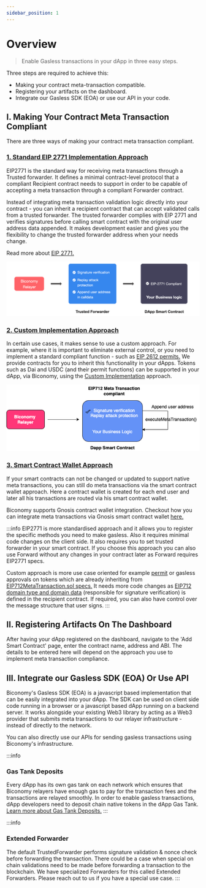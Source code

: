 ```yaml
---
sidebar_position: 1
---
```


# Overview

> Enable Gasless transactions in your dApp in three easy steps.

Three steps are required to achieve this:

- Making your contract meta-transaction compatible.
- Registering your artifacts on the dashboard.
- Integrate our Gasless SDK (EOA) or use our API in your code.

## I. Making Your Contract Meta Transaction Compliant

There are three ways of making your contract meta transaction compliant.

### [1. Standard EIP 2771 Implementation Approach](https://docs-gasless.biconomy.io/products/enable-gasless-transactions/choose-an-approach-to-enable-gasless/eip-2771)

EIP2771 is the standard way for receiving meta transactions through a Trusted forwarder. It defines a minimal contract-level protocol that a compliant Recipient contract needs to support in order to be capable of accepting a meta transaction through a compliant Forwarder contract.

Instead of integrating meta transaction validation logic directly into your contract - you can inherit a recipient contract that can accept validated calls from a trusted forwarder. The trusted forwarder complies with EIP 2771 and verifies signatures before calling smart contract with the original user address data appended. It makes development easier and gives you the flexibility to change the trusted forwarder address when your needs change.

Read more about [EIP 2771.](https://docs-gasless.biconomy.io/products/enable-gasless-transactions/choose-an-approach-to-enable-gasless/eip-2771)

![2771 Implementation](./img/2771-implementation.png)

### [2. Custom Implementation Approach](https://docs-gasless.biconomy.io/products/enable-gasless-transactions/choose-an-approach-to-enable-gasless/custom-implementation)

In certain use cases, it makes sense to use a custom approach. For example, where it is important to eliminate external control, or you need to implement a standard compliant function - such as [EIP 2612 permits.](https://eips.ethereum.org/EIPS/eip-2612)
We provide contracts for you to inherit this functionality in your dApps. Tokens such as Dai and USDC (and their permit functions) can be supported in your dApp, via Biconomy, using the [Custom Implementation](https://docs-gasless.biconomy.io/products/enable-gasless-transactions/choose-an-approach-to-enable-gasless/custom-implementation) approach.

![Custom Implementation](./img/custom-implementation.png)

### [3. Smart Contract Wallet Approach](https://docs-gasless.biconomy.io/products/enable-gasless-transactions/choose-an-approach-to-enable-gasless/external-wallet-support)

If your smart contracts can not be changed or updated to support native meta transactions, you can still do meta transactions via the smart contract wallet approach. Here a contract wallet is created for each end user and later all his transactions are routed via his smart contract wallet.

Biconomy supports Gnosis contract wallet integration. Checkout how you can integrate meta transactions via Gnosis smart contract wallet [here.](https://docs-gasless.biconomy.io/products/enable-gasless-transactions/choose-an-approach-to-enable-gasless/external-wallet-support)

:::info
EIP2771 is more standardised approach and it allows you to register the specific methods you need to make gasless. Also it requires minimal code changes on the client side. It also requires you to set trusted forwarder in your smart contract. If you choose this approach you can also use Forward without any changes in your contract later as Forward requires EIP2771 specs.

Custom approach is more use case oriented for example [permit](https://eips.ethereum.org/EIPS/eip-2612) or gasless approvals on tokens which are already inheriting from [EIP712MetaTransaction.sol specs.](https://github.com/bcnmy/metatx-standard/blob/master/src/contracts/EIP712MetaTransaction.sol) It needs more code changes as [EIP712 domain type and domain data](https://eips.ethereum.org/EIPS/eip-712) (responsible for signature verification) is defined in the recipient contract. If required, you can also have control over the message structure that user signs.
:::

## II. Registering Artifacts On The Dashboard

After having your dApp registered on the dashboard, navigate to the 'Add Smart Contract' page, enter the contract name, address and ABI. The details to be entered here will depend on the approach you use to implement meta transaction compliance.

## III. Integrate our Gasless SDK (EOA) Or Use API

Biconomy's Gasless SDK (EOA) is a javascript based implementation that can be easily integrated into your dApp. The SDK can be used on client side code running in a browser or a javascript based dApp running on a backend server. It works alongside your existing Web3 library by acting as a Web3 provider that submits meta transactions to our relayer infrastructure - instead of directly to the network.

You can also directly  use our APIs for sending gasless transactions using Biconomy's infrastructure.

:::info

### Gas Tank Deposits

Every dApp has its own gas tank on each network which ensures that Biconomy relayers have enough gas to pay for the transaction fees and the transactions are relayed smoothly. In order to enable gasless transactions, dApp developers need to deposit chain native tokens in the dApp Gas Tank.  [Learn more about Gas Tank Deposits.](https://docs-gasless.biconomy.io/guides/gas-tank-deposits)
:::

:::info

### Extended Forwarder

The default TrustedForwarder performs signature validation & nonce check before forwarding the transaction. There could be a case when special on chain validations need to be made before forwarding a transaction to the blockchain. We have specialized Forwarders for this called Extended Forwarders. Please reach out to us if you have a special use case.
:::

